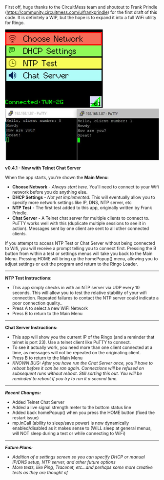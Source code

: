 First off, huge thanks to the CircuitMess team and shoutout to Frank Prindle (https://community.circuitmess.com/u/frankprindle) for the
first draft of this code. It is definitely a WIP, but the hope is to expand it into a full WiFi utility for Ringo.

![Screenshot](WiFiTest_screenshot_0.4.0.jpg) ![Screenshot](WiFiTest_ChatServer_screenshot_0.4.1.jpg)

**v0.4.1 - Now with Telnet Chat Server**

When the app starts, you're shown the **Main Menu**:
 * **Choose Network** - _Always start here_. You'll need to connect to your Wifi network before you do anything else.
 * **DHCP Settings** - _Not yet implemented_. This will eventually allow you to specify more network settings like IP, DNS, NTP server, etc
 * **NTP Test** - The first test added to this app, originally written by Frank Prindle.
 * **Chat Server** - A Telnet chat server for multiple clients to connect to. PuTTY works well with this (duplicate multiple sessions to see it in action). Messages sent by one client are sent to all other connected clients.
 
If you attempt to access NTP Test or Chat Server without being connected to Wifi, you will receive a prompt telling you to connect first. Pressing the B button from within a test or settings menus will take you back to the Main Menu. Pressing HOME will bring up the homePopup() menu, allowing you to adjust settings or exit the program and return to the Ringo Loader.

-----
**NTP Test Instructions:**
 * This app simply checks in with an NTP server via UDP every 10 seconds. This will allow you to test the relative stability of your wifi connection. Repeated failures to contact the NTP server could indicate a poor connection quality..
 * Press A to select a new WiFi Network
 * Press B to return to the Main Menu
-----
**Chat Server Instructions:**
 * This app will show you the current IP of the Ringo (and a reminder that telnet is port 23). Use a telnet client like PuTTY to connect. 
 * To see it actually work, you need more than one client connected at a time, as messages will not be repeated on the originating client.
 * Press B to return to the Main Menu
 * _KNOWN BUG: After you have run the Chat Server once, you'll have to reboot before it can be ran again. Connections will be refused on subsequent runs without reboot. Still sorting this out. You will be reminded to reboot if you try to run it a second time._
-----
_**Recent Changes:**_
 * Added Telnet Chat Server
 * Added a live signal strength meter to the bottom status line
 * Added back homePopup() when you press the HOME button (fixed the restart issue)
 * mp.inCall (ability to sleep/save power) is now dynamically enabled/disabled as it makes sense to (WILL sleep at general menus, will NOT sleep during a test or while connecting to WiFi)

-----
_**Future Plans:**_
 * _Addition of a settings screen so you can specify DHCP or manual IP/DNS setup, NTP server, and other future options_
 * _More tests, like Ping, Tracenet, etc...and perhaps some more creative tests as they are thought of_
  
